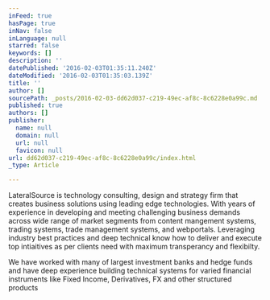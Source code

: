 ```yaml
---
inFeed: true
hasPage: true
inNav: false
inLanguage: null
starred: false
keywords: []
description: ''
datePublished: '2016-02-03T01:35:11.240Z'
dateModified: '2016-02-03T01:35:03.139Z'
title: ''
author: []
sourcePath: _posts/2016-02-03-dd62d037-c219-49ec-af8c-8c6228e0a99c.md
published: true
authors: []
publisher:
  name: null
  domain: null
  url: null
  favicon: null
url: dd62d037-c219-49ec-af8c-8c6228e0a99c/index.html
_type: Article

---
```

LateralSource is technology consulting, design and strategy firm that creates business solutions using leading edge technologies. With years of experience in developing and meeting challenging business demands across wide range of market segments from content mangement systems, trading systems, trade management systems, and webportals. Leveraging industry best practices and deep technical know how to deliver and execute top intiaitives as per clients need with maximum transperancy and flexibilty.

We have worked with many of largest investment banks and hedge funds and have deep experience building technical systems for varied financial instruments like Fixed Income, Derivatives, FX and other structured products